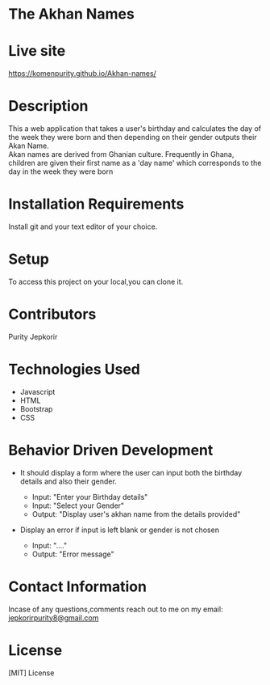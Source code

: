 
# The Akhan Names

# Live site
 https://komenpurity.github.io/Akhan-names/

# Description
This a web application that takes a user's birthday and calculates the day of the week they were born and then depending on their gender outputs their Akan Name.</br> Akan names are derived from Ghanian culture. Frequently in Ghana, children are given their first name as a 'day name' which corresponds to the day in the week they were born

# Installation Requirements
Install git and your text editor of your choice.

# Setup
To access this project on your local,you can clone it.

# Contributors
Purity Jepkorir

# Technologies Used
* Javascript
* HTML
* Bootstrap
* CSS

# Behavior Driven Development
 * It should display a form where the user can input both the birthday details and also their gender.
      * Input: "Enter your Birthday details"
      * Input: "Select your Gender"
      * Output: "Display user's akhan name from the details provided"

 * Display an error if input is left blank or gender is not chosen
      * Input: "...."
      * Output: "Error message"

    


# Contact Information
Incase of any questions,comments reach out to me on my email: jepkorirpurity8@gmail.com

# License
 [MIT] License

